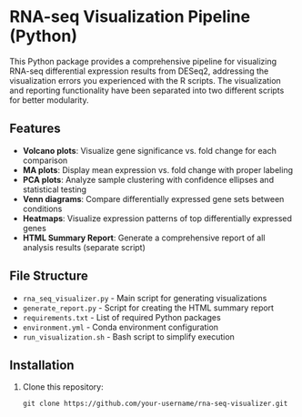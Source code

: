 # RNA-seq Visualization Pipeline (Python)

This Python package provides a comprehensive pipeline for visualizing RNA-seq differential expression results from DESeq2, addressing the visualization errors you experienced with the R scripts. The visualization and reporting functionality have been separated into two different scripts for better modularity.

## Features

- **Volcano plots**: Visualize gene significance vs. fold change for each comparison
- **MA plots**: Display mean expression vs. fold change with proper labeling
- **PCA plots**: Analyze sample clustering with confidence ellipses and statistical testing
- **Venn diagrams**: Compare differentially expressed gene sets between conditions
- **Heatmaps**: Visualize expression patterns of top differentially expressed genes
- **HTML Summary Report**: Generate a comprehensive report of all analysis results (separate script)

## File Structure

- `rna_seq_visualizer.py` - Main script for generating visualizations
- `generate_report.py` - Script for creating the HTML summary report
- `requirements.txt` - List of required Python packages
- `environment.yml` - Conda environment configuration
- `run_visualization.sh` - Bash script to simplify execution

## Installation

1. Clone this repository:
   ```
   git clone https://github.com/your-username/rna-seq-visualizer.git

